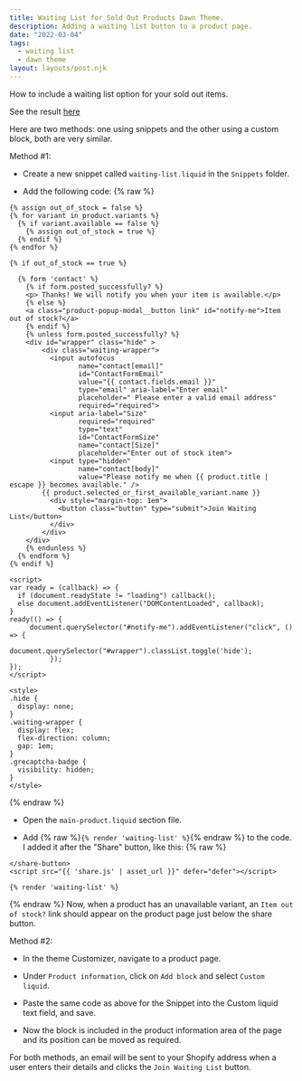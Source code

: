 ```yaml
---
title: Waiting List for Sold Out Products Dawn Theme.
description: Adding a waiting list button to a product page.
date: "2022-03-04"
tags: 
  - waiting list
  - dawn theme
layout: layouts/post.njk
---
```


How to include a waiting list option for your sold out items. 

See the result [here](https://sunny-day-umbrellas.myshopify.com/products/bright-umbrella)

Here are two methods: one using snippets and the other using a custom block, both are very similar.

Method #1:

- Create a new snippet called `waiting-list.liquid` in the `Snippets` folder.

- Add the following code:
{% raw %}
```
{% assign out_of_stock = false %}
{% for variant in product.variants %}
  {% if variant.available == false %}
    {% assign out_of_stock = true %}
  {% endif %}
{% endfor %}

{% if out_of_stock == true %}

  {% form 'contact' %}
    {% if form.posted_successfully? %}
    <p> Thanks! We will notify you when your item is available.</p>
    {% else %}
    <a class="product-popup-modal__button link" id="notify-me">Item out of stock?</a>
    {% endif %}
    {% unless form.posted_successfully? %}
    <div id="wrapper" class="hide" >
    	<div class="waiting-wrapper">
          <input autofocus
                 name="contact[email]"
                 id="ContactFormEmail"
                 value="{{ contact.fields.email }}"
                 type="email" aria-label="Enter email"
                 placeholder=" Please enter a valid email address"
                 required="required">
          <input aria-label="Size"
                 required="required"
                 type="text"
                 id="ContactFormSize"
                 name="contact[Size]"
                 placeholder="Enter out of stock item">
          <input type="hidden"
                 name="contact[body]"
                 value="Please notify me when {{ product.title | escape }} becomes available." />
        {{ product.selected_or_first_available_variant.name }}
          <div style="margin-top: 1em">
            <button class="button" type="submit">Join Waiting List</button>
          </div>
		</div>
    </div>
    {% endunless %}
  {% endform %}
{% endif %}

<script>
var ready = (callback) => {
  if (document.readyState != "loading") callback();
  else document.addEventListener("DOMContentLoaded", callback);
}
ready(() => {
     document.querySelector("#notify-me").addEventListener("click", () => {
            document.querySelector("#wrapper").classList.toggle('hide');
          });
});
</script>

<style>
.hide {
  display: none;
}
.waiting-wrapper {
  display: flex;
  flex-direction: column;
  gap: 1em;
}
.grecaptcha-badge {
  visibility: hidden;
}
</style>

```
{% endraw %}

- Open the `main-product.liquid` section file.

- Add {% raw %}```{% render 'waiting-list' %}```{% endraw %} to the code. I added it after the "Share" button, like this:
{% raw %}
```
</share-button>
<script src="{{ 'share.js' | asset_url }}" defer="defer"></script>

{% render 'waiting-list' %}

```
{% endraw %}
Now, when a product has an unavailable variant, an `Item out of stock?` link should appear on the product page just below the share button.

Method #2:

- In the theme Customizer, navigate to a product page.

- Under `Product information`, click on `Add block` and select `Custom liquid`.

- Paste the same code as above for the Snippet into the Custom liquid text field, and save.

- Now the block is included in the product information area of the page and its position can be moved as required.

For both methods, an email will be sent to your Shopify address when a user enters their details and clicks the `Join Waiting List` button.
